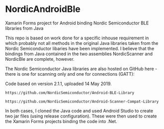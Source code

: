 # NordicAndroidBle
Xamarin Forms project for Android binding Nordic Semiconductor BLE libraries from Java

This repo is based on work done for a specific inhouse requirement in which probably not all methods in the original 
Java libraries taken from the Nordic Semiconductor libaries have been implemented.  I believe that the bindings from
Java contained in the two assemblies NordicScanner and NordicBle are complete, however.

The Nordic Semiconductor Java libraries are also hosted on GitHub here - there is one for scanning only and one for connections (GATT):

Code based on version 2.1.1, uploaded 14 May 2019.

    https://github.com/NordicSemiconductor/Android-BLE-Library
    
    https://github.com/NordicSemiconductor/Android-Scanner-Compat-Library
    
In both cases, I cloned the Java code and used Android Studio to create two jar files (using release configuration).  These were
then used to create the Xamarin Forms projects binding the code into .Net.

